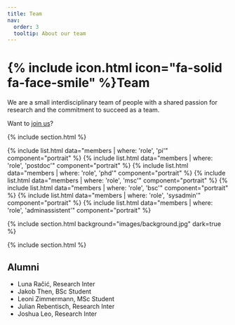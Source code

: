 ```yaml
---
title: Team
nav:
  order: 3
  tooltip: About our team
---
```


# {% include icon.html icon="fa-solid fa-face-smile" %}Team

We are a small interdisciplinary team of people with a shared passion for research and the commitment to succeed as a team. 

Want to [join us](https://velten-group.github.io/join/)?

{% include section.html %}

{% include list.html data="members | where: 'role', 'pi'" component="portrait" %}
{% include list.html data="members | where: 'role', 'postdoc'" component="portrait" %}
{% include list.html data="members | where: 'role', 'phd'" component="portrait" %}
{% include list.html data="members | where: 'role', 'msc'" component="portrait" %}
{% include list.html data="members | where: 'role', 'bsc'" component="portrait" %}
{% include list.html data="members | where: 'role', 'sysadmin'" component="portrait" %}
{% include list.html data="members | where: 'role', 'adminassistent'" component="portrait" %}


{% include section.html background="images/background.jpg" dark=true %}

{% include section.html %}

## Alumni

- Luna Račić, Research Inter
- Jakob Then, BSc Student
- Leoni Zimmermann, MSc Student
- Julian Rebentisch, Research Inter
- Joshua Leo, Research Inter
